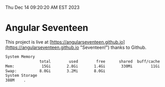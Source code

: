 Thu Dec 14 09:20:20 AM EST 2023

# Angular Seventeen


This project is live at [https://angularseventeen.github.io](https://angularseventeen.github.io "Seventeen!") thanks to Github.

```bash
System Memory
               total        used        free      shared  buff/cache   available
Mem:            15Gi       2.8Gi       1.4Gi       330Mi        11Gi        12Gi
Swap:          8.0Gi       3.2Mi       8.0Gi
System Storage
388M	.
```
